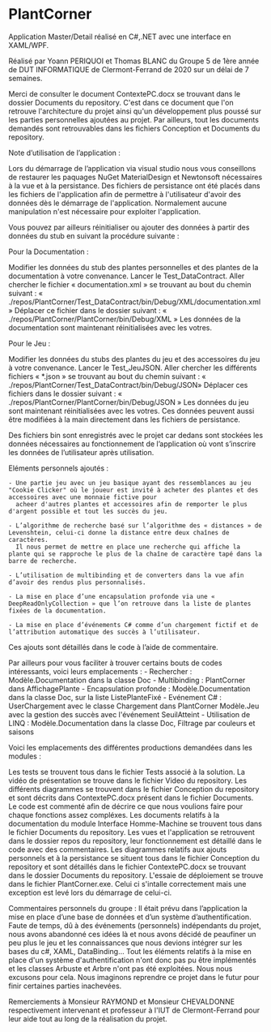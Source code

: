 # PlantCorner
Application Master/Detail réalisé en C#,.NET avec une interface en XAML/WPF.

Réalisé par Yoann PERIQUOI et Thomas BLANC du Groupe 5 de 1ère année de DUT INFORMATIQUE de Clermont-Ferrand de 2020 sur un délai de 7 semaines.

Merci de consulter le document ContextePC.docx se trouvant dans le dossier Documents du repository.
C'est dans ce document que l'on retrouve l'architecture du projet ainsi qu'un développement plus poussé sur les parties personnelles ajoutées au projet.
Par ailleurs, tout les documents demandés sont retrouvables dans les fichiers Conception et Documents du repository. 


Note d’utilisation de l’application :

Lors du démarrage de l’application via visual studio nous vous conseillons de restaurer les paquages NuGet MaterialDesign et Newtonsoft nécessaires à la vue et à la persistance.
Des fichiers de persistance ont été placés dans les fichiers de l'application afin de permettre à l'utilisateur d'avoir des données dès le démarrage de l'application.
Normalement aucune manipulation n'est nécessaire pour exploiter l'application.

Vous pouvez par ailleurs réinitialiser ou ajouter des données à partir des données du stub en suivant la procédure suivante :

Pour la Documentation :

Modifier les données du stub des plantes personnelles et des plantes de la documentation à votre convenance.
Lancer le Test_DataContract.
Aller chercher le fichier « documentation.xml » se trouvant au bout du chemin suivant : « ./repos/PlantCorner/Test_DataContract/bin/Debug/XML/documentation.xml »
Déplacer ce fichier dans le dossier suivant : « ./repos/PlantCorner/PlantCorner/bin/Debug/XML » 
Les données de la documentation sont maintenant réinitialisées avec les votres.

Pour le Jeu :

Modifier les données du stubs des plantes du jeu et des accessoires du jeu à votre convenance.
Lancer le Test_JeuJSON.
Aller chercher les différents fichiers « *.json » se trouvant au bout du chemin suivant : « ./repos/PlantCorner/Test_DataContract/bin/Debug/JSON»
Déplacer ces fichiers dans le dossier suivant : « ./repos/PlantCorner/PlantCorner/bin/Debug/JSON » 
Les données du jeu sont maintenant réinitialisées avec les votres.
Ces données peuvent aussi être modifiées à la main directement dans les fichiers de persistance.

Des fichiers bin sont enregistrés avec le projet car dedans sont stockées les données nécessaires au fonctionnement de l’application où vont s’inscrire les données de l’utilisateur après utilisation.

Eléments personnels ajoutés :

	- Une partie jeu avec un jeu basique ayant des ressemblances au jeu "Cookie Clicker" où le joueur est invité à acheter des plantes et des accessoires avec une monnaie fictive pour
	  acheer d'autres plantes et accessoires afin de remporter le plus d'argent possible et tout les succès du jeu.	

	- L’algorithme de recherche basé sur l’algorithme des « distances » de Levenshtein, celui-ci donne la distance entre deux chaînes de caractères. 
	  Il nous permet de mettre en place une recherche qui affiche la plante qui se rapproche le plus de la chaîne de caractère tapé dans la barre de recherche.

	- L’utilisation de multibinding et de converters dans la vue afin d’avoir des rendus plus personnalisés.

	- La mise en place d’une encapsulation profonde via une « DeepReadOnlyCollection » que l’on retrouve dans la liste de plantes fixées de la documentation.

 	- La mise en place d’événements C# comme d’un chargement fictif et de l’attribution automatique des succès à l’utilisateur.

Ces ajouts sont détaillés dans le code à l’aide de commentaire.

Par ailleurs pour vous faciliter à trouver certains bouts de codes intéressants, voici leurs emplacements :
	- Rechercher : Modèle.Documentation dans la classe Doc
	- Multibinding : PlantCorner dans AffichagePlante
	- Encapsulation profonde : Modèle.Documentation dans la classe Doc, sur la liste ListePlanteFixé
	- Evénement C# : UserChargement avec le classe Chargement dans PlantCorner
			 Modèle.Jeu avec la gestion des succès avec l'événement SeuilAtteint
	- Utilisation de LINQ : Modèle.Documentation dans la classe Doc, Filtrage par couleurs et saisons

Voici les emplacements des différentes productions demandées dans les modules :

Les tests se trouvent tous dans le fichier Tests associé à la solution.
La vidéo de présentation se trouve dans le fichier Video du repository.
Les différents diagrammes se trouvent dans le fichier Conception du repository et sont décrits dans ContextePC.docx présent dans le fichier Documents.
Le code est commenté afin de décrire ce que nous voulions faire pour chaque fonctions assez compléxes.
Les documents relatifs à la documentation du module Interface Homme-Machine se trouvent tous dans le fichier Documents du repository.
Les vues et l'application se retrouvent dans le dossier repos du repository, leur fonctionnement est détaillé dans le code avec des commentaires.
Les diagrammes relatifs aux ajouts personnels et à la persistance se situent tous dans le fichier Conception du repository et sont détaillés dans le fichier ContextePC.docx se
trouvant dans le dossier Documents du repository.
L'essaie de déploiement se trouve dans le fichier PlantCorner.exe. Celui ci s'intalle correctement mais une exception est levé lors du démarrage de celui-ci.



Commentaires personnels du groupe :
Il était prévu dans l’application la mise en place d’une base de données et d’un système d’authentification. Faute de temps, dû à des événements (personnels) indépendants du projet,
nous avons abandonné ces idées là et nous avons décidé de peaufiner un peu plus le jeu et les connaissances que nous devions intégrer sur les bases du c#, XAML, DataBinding…
Tout les éléments relatifs à la mise en place d'un système d'authentification n'ont donc pas pu être implémentés et les classes Arbuste et Arbre n'ont pas été exploitées. Nous nous excusons pour cela.
Nous imaginons reprendre ce projet dans le futur pour finir certaines parties inachevées. 

Remerciements à Monsieur RAYMOND et Monsieur CHEVALDONNE respectivement intervenant et professeur à l'IUT de Clermont-Ferrand pour leur aide tout au long de la réalisation du projet.
